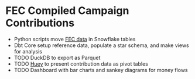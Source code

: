 # FEC Compiled Campaign Contributions

- Python scripts move [FEC data](https://www.fec.gov/data/browse-data/?tab=bulk-data) in Snowflake tables 
- Dbt Core setup reference data, populate a star schema, and make views for analysis
- TODO DuckDB to export as Parquet
- TODO [Huey](https://github.com/rpbouman/huey) to present contribution data as pivot tables
- TODO Dashboard with bar charts and sankey diagrams for money flows